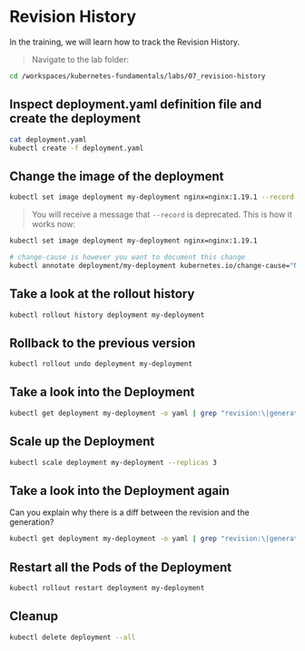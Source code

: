 # Revision History

In the training, we will learn how to track the Revision History.

>Navigate to the lab folder:

```bash
cd /workspaces/kubernetes-fundamentals/labs/07_revision-history
```

## Inspect deployment.yaml definition file and create the deployment

```bash
cat deployment.yaml
kubectl create -f deployment.yaml
```

## Change the image of the deployment

```bash
kubectl set image deployment my-deployment nginx=nginx:1.19.1 --record
```

> You will receive a message that `--record` is deprecated. This is how it works now:

```bash
kubectl set image deployment my-deployment nginx=nginx:1.19.1

# change-cause is however you want to document this change
kubectl annotate deployment/my-deployment kubernetes.io/change-cause="Nginx version is updated to 1.19.1"
```

## Take a look at the rollout history

```bash
kubectl rollout history deployment my-deployment
```

## Rollback to the previous version

```bash
kubectl rollout undo deployment my-deployment
```

## Take a look into the Deployment

```bash
kubectl get deployment my-deployment -o yaml | grep "revision:\|generation:\|resourceVersion:"
```

## Scale up the Deployment

```bash
kubectl scale deployment my-deployment --replicas 3
```

## Take a look into the Deployment again

Can you explain why there is a diff between the revision and the generation?

```bash
kubectl get deployment my-deployment -o yaml | grep "revision:\|generation:\|resourceVersion:"
```

## Restart all the Pods of the Deployment

```bash
kubectl rollout restart deployment my-deployment
```

## Cleanup

```bash
kubectl delete deployment --all
```
